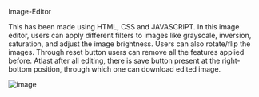 Image-Editor

This has been made using HTML, CSS and JAVASCRIPT.
In this image editor, users can apply different filters to  images like grayscale, inversion, saturation, and adjust the image brightness.
Users can also rotate/flip the images.
Through reset button users can remove all the features applied before.
Atlast after all editing, there is save button present at the right-bottom position, through which one can download edited image.

![image](https://user-images.githubusercontent.com/121433831/222981088-d1cc3b79-a9fd-4ec2-bd7e-b86d62ded422.png)
